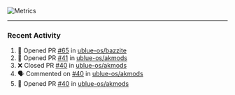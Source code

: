 ![Metrics](https://metrics.lecoq.io/KyleGospo?template=classic&base=header%2C%20activity%2C%20community%2C%20repositories%2C%20metadata&base.indepth=false&base.hireable=false&base.skip=false&config.timezone=America%2FLos_Angeles)

---
### Recent Activity
<!--START_SECTION:activity-->
1. 💪 Opened PR [#65](https://github.com/ublue-os/bazzite/pull/65) in [ublue-os/bazzite](https://github.com/ublue-os/bazzite)
2. 💪 Opened PR [#41](https://github.com/ublue-os/akmods/pull/41) in [ublue-os/akmods](https://github.com/ublue-os/akmods)
3. ❌ Closed PR [#40](https://github.com/ublue-os/akmods/pull/40) in [ublue-os/akmods](https://github.com/ublue-os/akmods)
4. 🗣 Commented on [#40](https://github.com/ublue-os/akmods/pull/40#issuecomment-1646249041) in [ublue-os/akmods](https://github.com/ublue-os/akmods)
5. 💪 Opened PR [#40](https://github.com/ublue-os/akmods/pull/40) in [ublue-os/akmods](https://github.com/ublue-os/akmods)
<!--END_SECTION:activity-->
